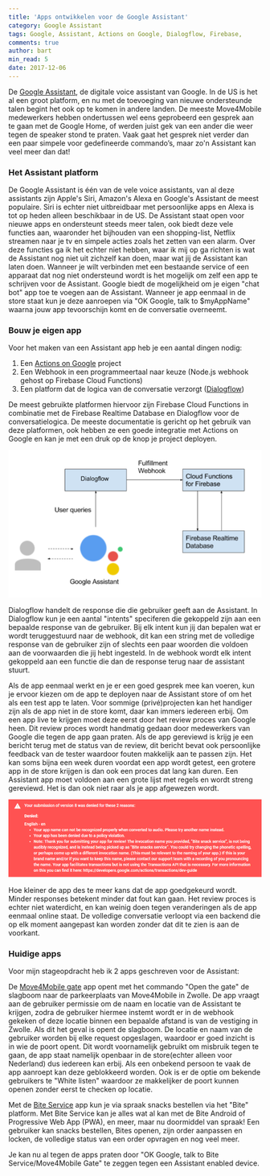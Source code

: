 ```yaml
---
title: 'Apps ontwikkelen voor de Google Assistant'
category: Google Assistant
tags: Google, Assistant, Actions on Google, Dialogflow, Firebase,
comments: true
author: bart
min_read: 5
date: 2017-12-06
---
```

De [Google Assistant](https://assistant.google.com/), de digitale voice assistant van Google. In de US is het al een groot platform, en nu met de toevoeging van nieuwe ondersteunde talen begint het ook op te komen in andere landen. De meeste Move4Mobile medewerkers hebben ondertussen wel eens geprobeerd een gesprek aan te gaan met de Google Home, of werden juist gek van een ander die weer tegen de speaker stond te praten. Vaak gaat het gesprek niet verder dan een paar simpele voor gedefineerde commando’s, maar zo'n Assistant kan veel meer dan dat!

### Het Assistant platform

De Google Assistant is één van de vele voice assistants, van al deze assistants zijn Apple's Siri, Amazon's Alexa en Google's Assistant de meest populaire. Siri is echter niet uitbreidbaar met persoonlijke apps en Alexa is tot op heden alleen beschikbaar in de US. 
De Assistant staat open voor nieuwe apps en ondersteunt steeds meer talen, ook biedt deze vele functies aan, waaronder het bijhouden van een shopping-list, Netflix streamen naar je tv en simpele acties zoals het zetten van een alarm. Over deze functies ga ik het echter niet hebben, waar ik mij op ga richten is wat de Assistant nog niet uit zichzelf kan doen, maar wat jij de Assistant kan laten doen. Wanneer je wilt verbinden met een bestaande service of een apparaat dat nog niet ondersteund wordt is het mogelijk om zelf een app te schrijven voor de Assistant. Google biedt de mogelijkheid om je eigen "chat bot" app toe te voegen aan de Assistant. Wanneer je app eenmaal in de store staat kun je deze aanroepen via "OK Google, talk to $myAppName" waarna jouw app tevoorschijn komt en de conversatie overneemt. 

### Bouw je eigen app

Voor het maken van een Assistant app heb je een aantal dingen nodig:
1. Een [Actions on Google](https://developers.google.com/actions/) project
2. Een Webhook in een programmeertaal naar keuze (Node.js webhook gehost op Firebase Cloud Functions)
3. Een platform dat de logica van de conversatie verzorgt ([Dialogflow](https://cloud.google.com/dialogflow/docs/))

De meest gebruikte platformen hiervoor zijn Firebase Cloud Functions in combinatie met de Firebase Realtime Database en Dialogflow voor de conversatielogica.
De meeste documentatie is gericht op het gebruik van deze platformen, ook hebben ze een goede integratie met Actions on Google en kan je met een druk op de knop je project deployen.

![verbindingen](/assets/google-assistant/intergratie.png)

Dialogflow handelt de response die die gebruiker geeft aan de Assistant. In Dialogflow kun je een aantal "intents" speciferen die gekoppeld zijn aan een bepaalde response van de gebruiker. Bij elk intent kun jij dan bepalen wat er wordt teruggestuurd naar de webhook, dit kan een string met de volledige response van de gebruiker zijn of slechts een paar woorden die voldoen aan de voorwaarden die jij hebt ingesteld. In de webhook wordt elk intent gekoppeld aan een functie die dan de response terug naar de assistant stuurt.

Als de app eenmaal werkt en je er een goed gesprek mee kan voeren, kun je ervoor kiezen om de app te deployen naar de Assistant store of om het als een test app te laten. Voor sommige (privé)projecten kan het handiger zijn als de app niet in de store komt, daar kan immers iedereen erbij. Om een app live te krijgen moet deze eerst door het review proces van Google heen. Dit review proces wordt handmatig gedaan door medewerkers van Google die tegen de app gaan praten. Als de app gereviewd is krijg je een bericht terug met de status van de review, dit bericht bevat ook persoonlijke feedback van de tester waardoor fouten makkelijk aan te passen zijn. Het kan soms bijna een week duren voordat een app wordt getest, een grotere app in de store krijgen is dan ook een proces dat lang kan duren. Een Assistant app moet voldoen aan een grote lijst met regels en wordt streng gereviewd. Het is dan ook niet raar als je app afgewezen wordt. 

![verbindingen](/assets/google-assistant/denied.png)

Hoe kleiner de app des te meer kans dat de app goedgekeurd wordt. Minder responses betekent minder dat fout kan gaan. Het review proces is echter niet waterdicht, en kan weinig doen tegen veranderingen als de app eenmaal online staat. De volledige conversatie verloopt via een backend die op elk moment aangepast kan worden zonder dat dit te zien is aan de voorkant.

### Huidige apps

Voor mijn stageopdracht heb ik 2 apps geschreven voor de Assistant:

De [Move4Mobile gate](https://assistant.google.com/services/a/id/398d19646c4bff39/) app opent met het commando "Open the gate" de slagboom naar de parkeerplaats van Move4Mobile in Zwolle.
De app vraagt aan de gebruiker permissie om de naam en locatie van de Assistant te krijgen, zodra de gebruiker hiermee instemt wordt er in de webhook gekeken of deze locatie binnen een bepaalde afstand is van de vestiging in Zwolle. Als dit het geval is opent de slagboom. 
De locatie en naam van de gebruiker worden bij elke request opgeslagen, waardoor er goed inzicht is in wie de poort opent. Dit wordt voornamelijk gebruikt om misbruik tegen te gaan, de app staat namelijk openbaar in de store(echter alleen voor Nederland) dus iedereen kan erbij.
Als een onbekend persoon te vaak de app aanroept kan deze geblokkeerd worden. Ook is er de optie om bekende gebruikers te "White listen" waardoor ze makkelijker de poort kunnen openen zonder eerst te checken op locatie.

Met de [Bite Service](https://assistant.google.com/services/a/id/7949ff350578a67f/) app kun je via spraak snacks bestellen via het "Bite" platform.
Met Bite Service kan je alles wat al kan met de Bite Android of Progressive Web App (PWA), en meer, maar nu doormiddel van spraak!
Een gebruiker kan snacks bestellen, Bites openen, zijn order aanpassen en locken, de volledige status van een order opvragen en nog veel meer.

Je kan nu al tegen de apps praten door "OK Google, talk to Bite Service/Move4Mobile Gate" te zeggen tegen een Assistant enabled device.
